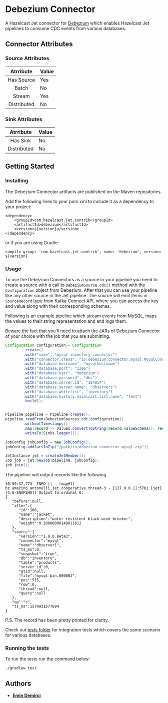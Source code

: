 # Debezium Connector

A Hazelcast Jet connector for [Debezium](https://debezium.io/) which enables 
Hazelcast Jet pipelines to consume CDC events from various databases.

## Connector Attributes

### Source Attributes
|  Atrribute  | Value |
|:-----------:|-------|
| Has Source  |  Yes  |
| Batch       |  No   |
| Stream      |  Yes  |
| Distributed |  No   |

### Sink Attributes
|  Atrribute  | Value |
|:-----------:|-------|
| Has Sink    |  No   |
| Distributed |  No   |

## Getting Started

### Installing

The Debezium Connector artifacts are published on the Maven repositories. 

Add the following lines to your pom.xml to include it as a dependency to your project:

```
<dependency>
    <groupId>com.hazelcast.jet.contrib</groupId>
    <artifactId>debezium</artifactId>
    <version>${version}</version>
</dependency>
```

or if you are using Gradle: 
```
compile group: 'com.hazelcast.jet.contrib', name: 'debezium', version: ${version}
```

### Usage

To use the Debezium Connectors as a source in your pipeline you need to create a 
source with a call to `DebeziumSource.cdc()` method with the `Configuration` object
from Debezium. After that you can use your pipeline like any other source in the
Jet pipeline. The source will emit items in `SourceRecord` type from Kafka 
Connect API, where you can access the key and value along with their corresponding
schemas.

Following is an example pipeline which stream events from MySQL, maps the values to
their string representation and and logs them.

Beware the fact that you'll need to attach the JARs of Debezium Connector of your 
choice with the job that you are submitting.

```java
Configuration configuration = Configuration
        .create()
        .with("name", "mysql-inventory-connector")
        .with("connector.class", "io.debezium.connector.mysql.MySqlConnector")
        .with("database.hostname", "mysqlhostname")
        .with("database.port", "3306")
        .with("database.user", "debezium")
        .with("database.password", "dbz")
        .with("database.server.id", "184054")
        .with("database.server.name", "dbserver1")
        .with("database.whitelist", "inventory")
        .with("database.history.hazelcast.list.name", "test")
        .build();


Pipeline pipeline = Pipeline.create();
pipeline.readFrom(DebeziumSources.cdc(configuration))
        .withoutTimestamps()
        .map(record -> Values.convertToString(record.valueSchema(), record.value()))
        .writeTo(Sinks.logger());

JobConfig jobConfig = new JobConfig();
jobConfig.addJarsInZip("/path/to/debezium-connector-mysql.zip");

JetInstance jet = createJetMember();
Job job = jet.newJob(pipeline, jobConfig);
job.join();
```

The pipeline will output records like the following

```
10:59:37,773  INFO || - [map#1] hz.amazing_antonelli.jet.cooperative.thread-3 - [127.0.0.1]:5701 [jet] [4.0-SNAPSHOT] Output to ordinal 0: 
{
   "before":null,
   "after":{
      "id":108,
      "name":"jacket",
      "description":"water resistent black wind breaker",
      "weight":0.10000000149011612
   },
   "source":{
      "version":"1.0.0.Beta3",
      "connector":"mysql",
      "name":"dbserver1",
      "ts_ms":0,
      "snapshot":"true",
      "db":"inventory",
      "table":"products",
      "server_id":0,
      "gtid":null,
      "file":"mysql-bin.000003",
      "pos":515,
      "row":0,
      "thread":null,
      "query":null
   },
   "op":"c",
   "ts_ms":1574931577694
}
```
P.S. The record has been pretty printed for clarity.

Check out [tests folder](src/test/java/com/hazelcast/jet/contrib/debezium)
 for integration tests which covers the same scenario for various databases.


### Running the tests

To run the tests run the command below: 

```
./gradlew test
```

## Authors

* **[Emin Demirci](https://github.com/eminn)**
